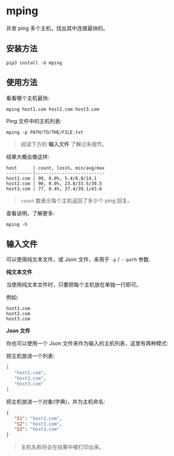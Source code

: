 # mping

并发 ping 多个主机，找出其中连接最快的。

## 安装方法

    pip3 install -U mping

## 使用方法

看看哪个主机最快:

```shell
mping host1.com host2.com host3.com
```

Ping 文件中的主机列表:

```shell
mping -p PATH/TO/THE/FILE.txt
```

> 阅读下方的 **输入文件** 了解过多细节。

结果大概会像这样:

```
host      | count, loss%, min/avg/max
----------|--------------------------
host1.com | 99, 0.0%, 5.4/6.8/14.1
host2.com | 90, 0.0%, 23.8/33.5/39.5
host3.com | 77, 0.4%, 37.4/39.1/43.6
```

> `count` 数表示每个主机返回了多少个 ping 回复。

查看说明，了解更多:

```shell
mping -h
```

## 输入文件

可以使用纯文本文件，或 Json 文件，来用于 `-p` / `--path` 参数.


**纯文本文件**

当使用纯文本文件时，只要把每个主机放在单独一行即可。

例如:

```
host1.com
host2.com
host3.com
```

**Json 文件**

你也可以使用一个 Json 文件来作为输入的主机列表，这里有两种模式:
 
 把主机放进一个列表:
 
 ```json
[
    "host1.com",
    "host2.com",
    "host3.com"
]
```
 
把主机放进一个对象(字典)，并为主机命名:
 
 ```json
{
    "S1": "host1.com",
    "S2": "host3.com",
    "S3": "host3.com"
}
```

> 主机名称将会在结果中被打印出来。
